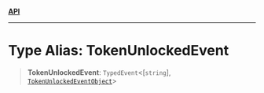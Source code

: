 [**API**](../../../README.md)

***

# Type Alias: TokenUnlockedEvent

> **TokenUnlockedEvent**: `TypedEvent`\<\[`string`\], [`TokenUnlockedEventObject`](../interfaces/TokenUnlockedEventObject.md)\>
